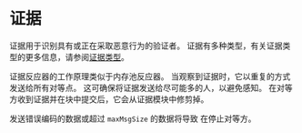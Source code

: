 # 证据

证据用于识别具有或正在采取恶意行为的验证者。 证据有多种类型，有关证据类型的更多信息，请参阅[证据类型](https://docs.tendermint.com/master/spec/core/data_structures.html#evidence)。

证据反应器的工作原理类似于内存池反应器。 当观察到证据时，它以重复的方式发送给所有对等点。 这可确保将证据发送给尽可能多的人，以避免感知。 在对等方收到证据并在块中提交后，它会从证据模块中修剪掉。

发送错误编码的数据或超过 `maxMsgSize` 的数据将导致
在停止对等方。
